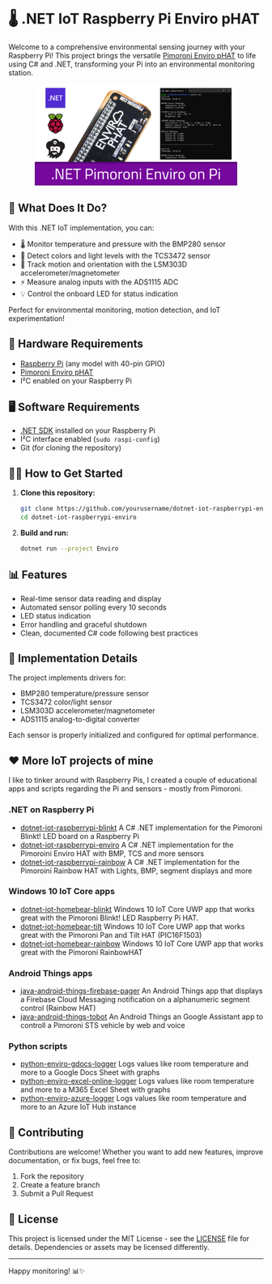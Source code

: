 # 🌡️ .NET IoT Raspberry Pi Enviro pHAT

Welcome to a comprehensive environmental sensing journey with your Raspberry Pi! This project brings the versatile [Pimoroni Enviro pHAT](https://shop.pimoroni.com/products/enviro-phat) to life using C# and .NET, transforming your Pi into an environmental monitoring station.

<center>
   <img src="_docs/image.png" height="200" alt="Image of the project" />
</center>

## 🚀 What Does It Do?

With this .NET IoT implementation, you can:

- 🌡️ Monitor temperature and pressure with the BMP280 sensor
- 🎨 Detect colors and light levels with the TCS3472 sensor
- 🧭 Track motion and orientation with the LSM303D accelerometer/magnetometer
- ⚡ Measure analog inputs with the ADS1115 ADC
- 💡 Control the onboard LED for status indication

Perfect for environmental monitoring, motion detection, and IoT experimentation!

## 🔌 Hardware Requirements

- [Raspberry Pi](https://www.raspberrypi.org/) (any model with 40-pin GPIO)
- [Pimoroni Enviro pHAT](https://shop.pimoroni.com/products/enviro-phat)
- I²C enabled on your Raspberry Pi

## 🖥️ Software Requirements

- [.NET SDK](https://learn.microsoft.com/en-us/dotnet/iot/deployment) installed on your Raspberry Pi
- I²C interface enabled (`sudo raspi-config`)
- Git (for cloning the repository)

## 🏃‍♂️ How to Get Started

1. **Clone this repository:**
   ```bash
   git clone https://github.com/yourusername/dotnet-iot-raspberrypi-enviro.git
   cd dotnet-iot-raspberrypi-enviro
   ```

2. **Build and run:**
   ```bash
   dotnet run --project Enviro
   ```

## 📊 Features

- Real-time sensor data reading and display
- Automated sensor polling every 10 seconds
- LED status indication
- Error handling and graceful shutdown
- Clean, documented C# code following best practices

## 🔧 Implementation Details

The project implements drivers for:
- BMP280 temperature/pressure sensor
- TCS3472 color/light sensor
- LSM303D accelerometer/magnetometer
- ADS1115 analog-to-digital converter

Each sensor is properly initialized and configured for optimal performance.

## ❤️ More IoT projects of mine
I like to tinker around with Raspberry Pis, I created a couple of educational apps and scripts regarding the Pi and sensors - mostly from Pimoroni.

### .NET on Raspberry Pi 
- [dotnet-iot-raspberrypi-blinkt](https://github.com/tscholze/dotnet-iot-raspberrypi-blinkt) A C# .NET implementation for the Pimoroni Blinkt! LED board on a Raspberry Pi
- [dotnet-iot-raspberrypi-enviro](https://github.com/tscholze/dotnet-iot-raspberrypi-enviro) A C# .NET implementation for the Pimoroini Enviro HAT with BMP, TCS and more sensors
- [dotnet-iot-raspberrypi-rainbow](https://github.com/tscholze/dotnet-iot-raspberrypi-rainbow) A C# .NET implementation for the Pimoroini Rainbow HAT with Lights, BMP, segment displays and more

### Windows 10 IoT Core apps
- [dotnet-iot-homebear-blinkt](https://github.com/tscholze/dotnet-iot-homebear-blinkt) Windows 10 IoT Core UWP app that works great with the Pimoroni Blinkt! LED Raspberry Pi HAT.
- [dotnet-iot-homebear-tilt](https://github.com/tscholze/dotnet-iot-homebear-tilt) Windows 10 IoT Core UWP app that works great with the Pimoroni Pan and Tilt HAT (PIC16F1503)
- [dotnet-iot-homebear-rainbow](https://github.com/tscholze/dotnet-iot-homebear-rainbow) Windows 10 IoT Core UWP app that works great with the Pimoroni RainbowHAT

### Android Things apps
- [java-android-things-firebase-pager](https://github.com/tscholze/java-android-things-firebase-pager) An Android Things app that displays a Firebase Cloud Messaging notification on a alphanumeric segment control (Rainbow HAT)
- [java-android-things-tobot](https://github.com/tscholze/java-android-things-tobot) An Android Things an Google Assistant app to controll a Pimoroni STS vehicle by web and voice

### Python scripts
- [python-enviro-gdocs-logger](https://github.com/tscholze/python-enviro-gdocs-logger) Logs values like room temperature and more to a Google Docs Sheet with graphs
- [python-enviro-excel-online-logger](https://github.com/tscholze/python-enviro-excel-online-logger) Logs values like room temperature and more to a M365 Excel Sheet with graphs
- [python-enviro-azure-logger](https://github.com/tscholze/python-enviro-azure-logger) Logs values like room temperature and more to an Azure IoT Hub instance

## 🤝 Contributing

Contributions are welcome! Whether you want to add new features, improve documentation, or fix bugs, feel free to:

1. Fork the repository
2. Create a feature branch
3. Submit a Pull Request

## 📄 License

This project is licensed under the MIT License - see the [LICENSE](LICENSE) file for details.
Dependencies or assets may be licensed differently.

---

Happy monitoring! 📊✨
